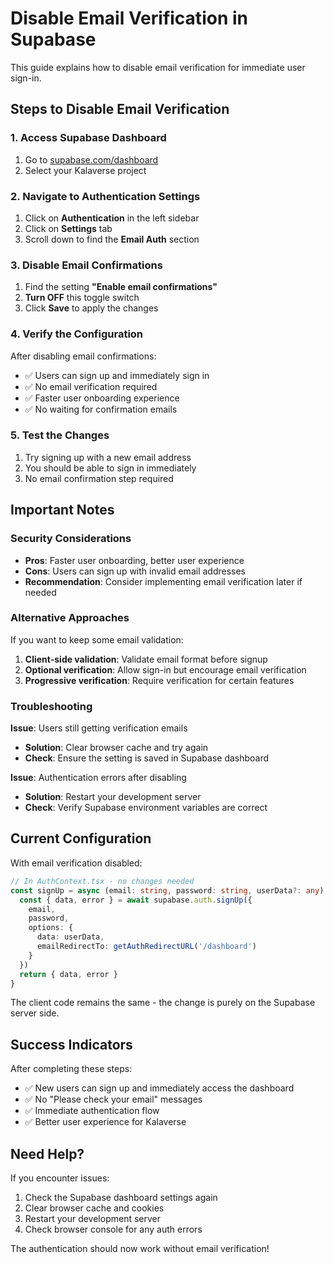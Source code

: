 # Disable Email Verification in Supabase

This guide explains how to disable email verification for immediate user sign-in.

## Steps to Disable Email Verification

### 1. Access Supabase Dashboard

1. Go to [supabase.com/dashboard](https://supabase.com/dashboard)
2. Select your Kalaverse project

### 2. Navigate to Authentication Settings

1. Click on **Authentication** in the left sidebar
2. Click on **Settings** tab
3. Scroll down to find the **Email Auth** section

### 3. Disable Email Confirmations

1. Find the setting **"Enable email confirmations"**
2. **Turn OFF** this toggle switch
3. Click **Save** to apply the changes

### 4. Verify the Configuration

After disabling email confirmations:

- ✅ Users can sign up and immediately sign in
- ✅ No email verification required
- ✅ Faster user onboarding experience
- ✅ No waiting for confirmation emails

### 5. Test the Changes

1. Try signing up with a new email address
2. You should be able to sign in immediately
3. No email confirmation step required

## Important Notes

### Security Considerations

- **Pros**: Faster user onboarding, better user experience
- **Cons**: Users can sign up with invalid email addresses
- **Recommendation**: Consider implementing email verification later if needed

### Alternative Approaches

If you want to keep some email validation:

1. **Client-side validation**: Validate email format before signup
2. **Optional verification**: Allow sign-in but encourage email verification
3. **Progressive verification**: Require verification for certain features

### Troubleshooting

**Issue**: Users still getting verification emails
- **Solution**: Clear browser cache and try again
- **Check**: Ensure the setting is saved in Supabase dashboard

**Issue**: Authentication errors after disabling
- **Solution**: Restart your development server
- **Check**: Verify Supabase environment variables are correct

## Current Configuration

With email verification disabled:

```typescript
// In AuthContext.tsx - no changes needed
const signUp = async (email: string, password: string, userData?: any) => {
  const { data, error } = await supabase.auth.signUp({
    email,
    password,
    options: {
      data: userData,
      emailRedirectTo: getAuthRedirectURL('/dashboard')
    }
  })
  return { data, error }
}
```

The client code remains the same - the change is purely on the Supabase server side.

## Success Indicators

After completing these steps:

- ✅ New users can sign up and immediately access the dashboard
- ✅ No "Please check your email" messages
- ✅ Immediate authentication flow
- ✅ Better user experience for Kalaverse

## Need Help?

If you encounter issues:

1. Check the Supabase dashboard settings again
2. Clear browser cache and cookies
3. Restart your development server
4. Check browser console for any auth errors

The authentication should now work without email verification!